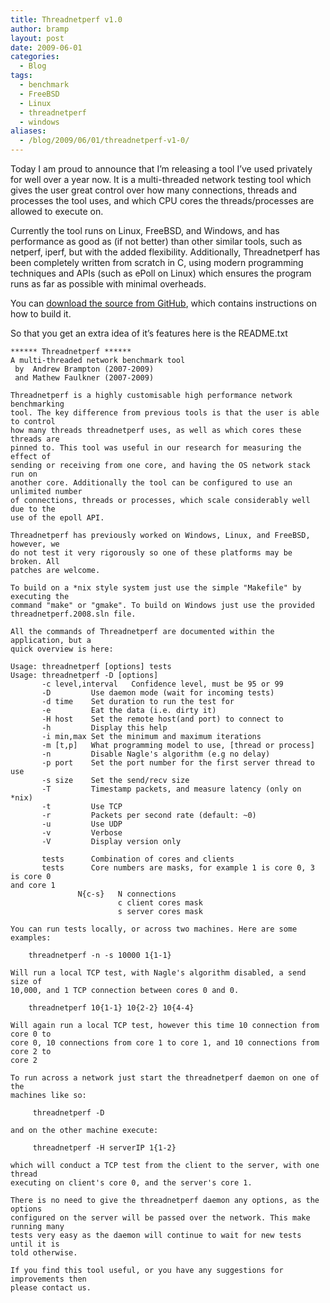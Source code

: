 ```yaml
---
title: Threadnetperf v1.0
author: bramp
layout: post
date: 2009-06-01
categories:
  - Blog
tags:
  - benchmark
  - FreeBSD
  - Linux
  - threadnetperf
  - windows
aliases:
  - /blog/2009/06/01/threadnetperf-v1-0/
---
```

Today I am proud to announce that I&#8217;m releasing a tool I&#8217;ve used privately for well over a year now. It is a multi-threaded network testing tool which gives the user great control over how many connections, threads and processes the tool uses, and which CPU cores the threads/processes are allowed to execute on.

Currently the tool runs on Linux, FreeBSD, and Windows, and has performance as good as (if not better) than other similar tools, such as netperf, iperf, but with the added flexibility. Additionally, Threadnetperf has been completely written from scratch in C, using modern programming techniques and APIs (such as ePoll on Linux) which ensures the program runs as far as possible with minimal overheads.

You can [download the source from GitHub][1], which contains instructions on how to build it.

So that you get an extra idea of it&#8217;s features here is the README.txt

```text
****** Threadnetperf ******
A multi-threaded network benchmark tool
 by  Andrew Brampton (2007-2009)
 and Mathew Faulkner (2007-2009)

Threadnetperf is a highly customisable high performance network benchmarking
tool. The key difference from previous tools is that the user is able to control
how many threads threadnetperf uses, as well as which cores these threads are
pinned to. This tool was useful in our research for measuring the effect of
sending or receiving from one core, and having the OS network stack run on
another core. Additionally the tool can be configured to use an unlimited number
of connections, threads or processes, which scale considerably well due to the
use of the epoll API.

Threadnetperf has previously worked on Windows, Linux, and FreeBSD, however, we
do not test it very rigorously so one of these platforms may be broken. All
patches are welcome.

To build on a *nix style system just use the simple "Makefile" by executing the
command "make" or "gmake". To build on Windows just use the provided
threadnetperf.2008.sln file.

All the commands of Threadnetperf are documented within the application, but a
quick overview is here:

Usage: threadnetperf [options] tests
Usage: threadnetperf -D [options]
       -c level,interval   Confidence level, must be 95 or 99
       -D         Use daemon mode (wait for incoming tests)
       -d time    Set duration to run the test for
       -e         Eat the data (i.e. dirty it)
       -H host    Set the remote host(and port) to connect to
       -h         Display this help
       -i min,max Set the minimum and maximum iterations
       -m [t,p]   What programming model to use, [thread or process]
       -n         Disable Nagle's algorithm (e.g no delay)
       -p port    Set the port number for the first server thread to use
       -s size    Set the send/recv size
       -T         Timestamp packets, and measure latency (only on *nix)
       -t         Use TCP
       -r         Packets per second rate (default: ~0)
       -u         Use UDP
       -v         Verbose
       -V         Display version only

       tests      Combination of cores and clients
       tests      Core numbers are masks, for example 1 is core 0, 3 is core 0
and core 1
               N{c-s}   N connections
                        c client cores mask
                        s server cores mask

You can run tests locally, or across two machines. Here are some examples:

    threadnetperf -n -s 10000 1{1-1}

Will run a local TCP test, with Nagle's algorithm disabled, a send size of
10,000, and 1 TCP connection between cores 0 and 0.

    threadnetperf 10{1-1} 10{2-2} 10{4-4}

Will again run a local TCP test, however this time 10 connection from core 0 to
core 0, 10 connections from core 1 to core 1, and 10 connections from core 2 to
core 2

To run across a network just start the threadnetperf daemon on one of the
machines like so:

     threadnetperf -D

and on the other machine execute:

     threadnetperf -H serverIP 1{1-2}

which will conduct a TCP test from the client to the server, with one thread
executing on client's core 0, and the server's core 1.

There is no need to give the threadnetperf daemon any options, as the options
configured on the server will be passed over the network. This make running many
tests very easy as the daemon will continue to wait for new tests until it is
told otherwise.

If you find this tool useful, or you have any suggestions for improvements then
please contact us.
```

 [1]: https://github.com/bramp/threadnetperf
